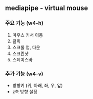 ## mediapipe - virtual mouse
### 주요 기능 (w4-h)
1. 마우스 커서 이동
2. 클릭
3. 스크롤 업, 다운
4. 스크린샷
5. 스페이스바

### 추가 기능 (w4-v)
* 방향키 (위, 아래, 좌, 우, 앞)
* z축 방향 설정
